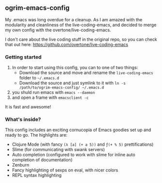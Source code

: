 ## ogrim-emacs-config
My .emacs was long overdue for a cleanup. As I am amazed with the modularity and cleanliness of the live-coding-emacs, and decided to merge my own config with the overtone/live-coding-emacs.

I don't care about the live coding stuff in the original repo, so you can check that out here: https://github.com/overtone/live-coding-emacs

### Getting started

1. In order to start using this config, you can to one of two things:
   * Download the source and move and rename the `live-coding-emacs` folder to `~/.emacs.d`
   * Download the source and just symlink to it with `ln -s /path/to/ogrim-emacs-config/ ~/.emacs.d`
2. you shuld run emacs with `emacs --daemon`
3. and open a frame with `emacsclient -c`

It is fast and awesome!

### What's inside?

This config includes an exciting cornucopia of Emacs goodies set up and ready to go. The highlights are:

* Clojure Mode (with fancy `(λ [a] (+ a 5))` and `ƒ(+ % 5)` prettifications)
* Slime (for communicating with swank servers)
* Auto completion (configured to work with slime for inline auto completion of documentation)
* Zenburn
* Fancy highlighting of sexps on eval, with nicer colors
* REPL syntax highlighting
